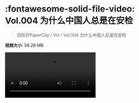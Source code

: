 # :fontawesome-solid-file-video: Vol.004 为什么中国人总是在安检

> 回形针PaperClip / Vol / Vol.004 为什么中国人总是在安检

**视频大小**: 56.28 MB

<div class="video"><video src="https://file.hsyhx.top/archive/PaperClip/Vol/004.mp4" controls preload>🤔 您的浏览器不支持 video 标签</video></div>